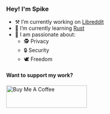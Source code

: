 ### Hey! I'm Spike

- ⚒️ I’m currently working on [Libreddit](https://github.com/spikecodes/libreddit)
- 🌱 I’m currently learning [Rust](https://rust-lang.org)
- 🧠 I am passionate about:
  - 🕵️ Privacy
  - 🔒 Security
  - 🕊️ Freedom

#### Want to support my work?

<a href="https://www.buymeacoffee.com/spikecodes" target="_blank"><img src="https://cdn.buymeacoffee.com/buttons/v2/default-yellow.png" alt="Buy Me A Coffee" style="height: 60px !important;width: 217px !important;" ></a>
